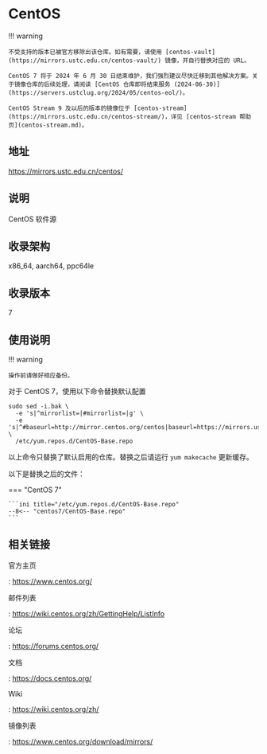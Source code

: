 # CentOS

!!! warning

    不受支持的版本已被官方移除出该仓库。如有需要，请使用 [centos-vault](https://mirrors.ustc.edu.cn/centos-vault/) 镜像，并自行替换对应的 URL。

    CentOS 7 将于 2024 年 6 月 30 日结束维护，我们强烈建议尽快迁移到其他解决方案。关于镜像仓库的后续处理，请阅读 [CentOS 仓库即将结束服务 (2024-06-30)](https://servers.ustclug.org/2024/05/centos-eol/)。

    CentOS Stream 9 及以后的版本的镜像位于 [centos-stream](https://mirrors.ustc.edu.cn/centos-stream/)，详见 [centos-stream 帮助页](centos-stream.md)。

## 地址

<https://mirrors.ustc.edu.cn/centos/>

## 说明

CentOS 软件源

## 收录架构

x86_64, aarch64, ppc64le

## 收录版本

7

## 使用说明

!!! warning

    操作前请做好相应备份。

对于 CentOS 7，使用以下命令替换默认配置

```shell
sudo sed -i.bak \
  -e 's|^mirrorlist=|#mirrorlist=|g' \
  -e 's|^#baseurl=http://mirror.centos.org/centos|baseurl=https://mirrors.ustc.edu.cn/centos|g' \
  /etc/yum.repos.d/CentOS-Base.repo
```

以上命令只替换了默认启用的仓库。替换之后请运行 `yum makecache` 更新缓存。

以下是替换之后的文件：

=== "CentOS 7"

    ```ini title="/etc/yum.repos.d/CentOS-Base.repo"
    --8<-- "centos7/CentOS-Base.repo"
    ```

## 相关链接

官方主页

:   <https://www.centos.org/>

邮件列表

:   <https://wiki.centos.org/zh/GettingHelp/ListInfo>

论坛

:   <https://forums.centos.org/>

文档

:   <https://docs.centos.org/>

Wiki

:   <https://wiki.centos.org/zh/>

镜像列表

:   <https://www.centos.org/download/mirrors/>
